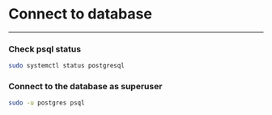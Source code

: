 # Connect to database 
---
### Check psql status
```bash
sudo systemctl status postgresql
```
### Connect to the database as superuser
```bash
sudo -u postgres psql  
```